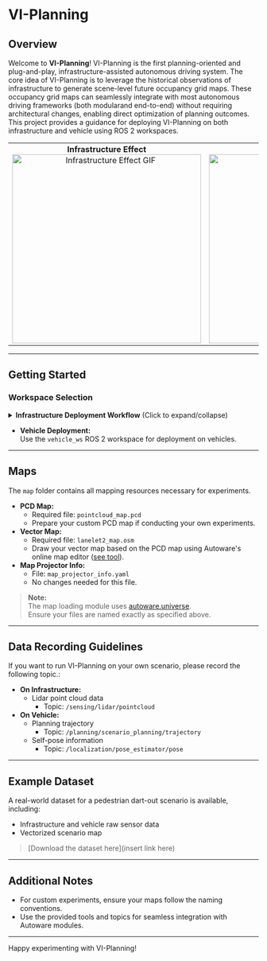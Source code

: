 # VI-Planning

## Overview

Welcome to **VI-Planning**! VI-Planning is the first planning-oriented and plug-and-play, infrastructure-assisted autonomous driving system. The core idea of VI-Planning is to leverage the historical observations of infrastructure to generate scene-level future occupancy grid maps. These occupancy grid maps can seamlessly integrate with most autonomous driving frameworks (both modularand end-to-end) without requiring architectural changes, enabling direct optimization of planning outcomes. This project provides a guidance for deploying VI-Planning on both infrastructure and vehicle using ROS 2 workspaces. 

<div align="center">
  
  <table>
    <tr>
      <td align="center">
        <b>Infrastructure Effect</b><br>
        <img src="docs/gif/infrastructure_demo.gif" width="380" alt="Infrastructure Effect GIF"/>
      </td>
      <td align="center">
        <b>Vehicle Effect</b><br>
        <img src="docs/gif/vehicle_demo.gif" width="380" alt="Vehicle Effect GIF"/>
      </td>
    </tr>
  </table>
  
</div>

---

## Getting Started

### Workspace Selection

 <details>
<summary><strong>Infrastructure Deployment Workflow</strong> (Click to expand/collapse)</summary>

  Use the `infrastructure_ws` ROS 2 workspace when deploying VI-Planning modules on infrastructure.

1. **Prepare Lidar Raw Data**
    - Provide Lidar point cloud data as raw data, either generated directly by a Lidar driver or from collected point cloud rosbags.
    - Ensure the frequency of the raw data is controlled at **10 Hz**.
2. **Publish Raw Data**
    - Publish the raw data as a ROS2 topic with:
      - Topic name: `/sensing/lidar/pointcloud`
      - `frame_id`: `base_link`
3. **Set Map2Infrastructure Transformation**
    - Determine the relative positional relationship (translation and rotation) between your infrastructure and the map origin point. We suggest using the ICP algorithm.
    - Modify the corresponding parameters in `src/map/map_tf_generator/src/vector_map_tf_generator_node.cpp`.
4. **Install Dependencies and Compile Source Code**
    - Install the relevant dependencies as described in the Artifact Appendix of the paper.
    - Use `colcon build` to compile the source code.
5. **Start the System**
    - Run `start.sh` in the `bash` folder to launch the system.
    - The system will:
      - Take raw data as input
      - Generate detection, tracking, and prediction results
      - Generate occupancy maps (viewable in `rviz2`)
      - Encode occupancy maps and generate occupancy data for the vehicle
6. **Transmit Occupancy Data**
    - Due to differences in RSU devices, only the transmission code for the RSU device used in our experiment is provided.
    - If you need to send occupancy data to the vehicle, please develop your own program to subscribe to the occupancy data generated in the previous step and send it.
    - The encoded occupancy data format is a binary string.

</details>

  
- **Vehicle Deployment:**  
  Use the `vehicle_ws` ROS 2 workspace for deployment on vehicles.

---

## Maps

The `map` folder contains all mapping resources necessary for experiments.

- **PCD Map:**  
  - Required file: `pointcloud_map.pcd`
  - Prepare your custom PCD map if conducting your own experiments.
- **Vector Map:**  
  - Required file: `lanelet2_map.osm`
  - Draw your vector map based on the PCD map using Autoware's online map editor ([see tool](xxx.com)).
- **Map Projector Info:**  
  - File: `map_projector_info.yaml`
  - No changes needed for this file.

> **Note:**  
> The map loading module uses [autoware.universe](https://github.com/autowarefoundation/autoware.universe).  
> Ensure your files are named exactly as specified above.

---

## Data Recording Guidelines

If you want to run VI-Planning on your own scenario, please record the following topic.:

- **On Infrastructure:**  
  - Lidar point cloud data  
    - Topic: `/sensing/lidar/pointcloud`
- **On Vehicle:**  
  - Planning trajectory  
    - Topic: `/planning/scenario_planning/trajectory`
  - Self-pose information  
    - Topic: `/localization/pose_estimator/pose`

---

## Example Dataset

A real-world dataset for a pedestrian dart-out scenario is available, including:

- Infrastructure and vehicle raw sensor data
- Vectorized scenario map

> [Download the dataset here](insert link here)

---

## Additional Notes

- For custom experiments, ensure your maps follow the naming conventions.
- Use the provided tools and topics for seamless integration with Autoware modules.

---

Happy experimenting with VI-Planning!
